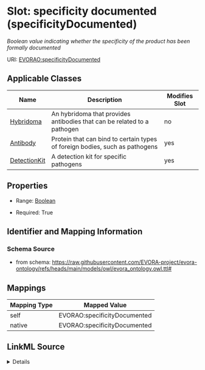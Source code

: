 

# Slot: specificity documented (specificityDocumented)


_Boolean value indicating whether the specificity of the product has been formally documented_





URI: [EVORAO:specificityDocumented](https://raw.githubusercontent.com/EVORA-project/evora-ontology/refs/heads/main/models/owl/evora_ontology.owl.ttl#specificityDocumented)



<!-- no inheritance hierarchy -->





## Applicable Classes

| Name | Description | Modifies Slot |
| --- | --- | --- |
| [Hybridoma](Hybridoma.md) | An hybridoma that provides antibodies that can be related to a pathogen |  no  |
| [Antibody](Antibody.md) | Protein that can bind to certain types of foreign bodies, such as pathogens |  yes  |
| [DetectionKit](DetectionKit.md) | A detection kit for specific pathogens |  yes  |







## Properties

* Range: [Boolean](Boolean.md)

* Required: True





## Identifier and Mapping Information







### Schema Source


* from schema: https://raw.githubusercontent.com/EVORA-project/evora-ontology/refs/heads/main/models/owl/evora_ontology.owl.ttl#




## Mappings

| Mapping Type | Mapped Value |
| ---  | ---  |
| self | EVORAO:specificityDocumented |
| native | EVORAO:specificityDocumented |




## LinkML Source

<details>
```yaml
name: specificityDocumented
description: Boolean value indicating whether the specificity of the product has been
  formally documented
title: specificity documented
from_schema: https://raw.githubusercontent.com/EVORA-project/evora-ontology/refs/heads/main/models/owl/evora_ontology.owl.ttl#
rank: 1000
alias: specificityDocumented
domain_of:
- Antibody
- Detection Kit
range: boolean
required: true
multivalued: false

```
</details>